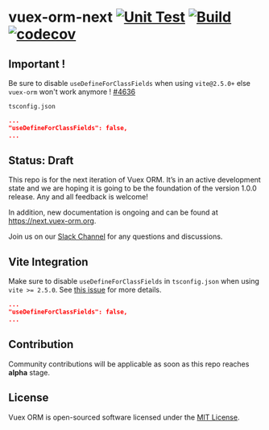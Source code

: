 # vuex-orm-next [![Unit Test](https://github.com/vuex-orm/vuex-orm-next/workflows/Unit%20Test/badge.svg)](https://github.com/vuex-orm/vuex-orm-next/actions) [![Build](https://github.com/vuex-orm/vuex-orm-next/workflows/Build/badge.svg)](https://github.com/vuex-orm/vuex-orm-next/actions) [![codecov](https://codecov.io/gh/vuex-orm/vuex-orm-next/branch/master/graph/badge.svg)](https://codecov.io/gh/vuex-orm/vuex-orm-next)

## Important !

Be sure to disable `useDefineForClassFields` when using `vite@2.5.0+` else `vuex-orm` won't work anymore ! [#4636](https://github.com/vitejs/vite/issues/4636)

`tsconfig.json`
```json
...
"useDefineForClassFields": false,
...
```

## Status: Draft

This repo is for the next iteration of Vuex ORM. It’s in an active development state and we are hoping it is going to be the foundation of the version 1.0.0 release. Any and all feedback is welcome!

In addition, new documentation is ongoing and can be found at https://next.vuex-orm.org.

Join us on our [Slack Channel](https://join.slack.com/t/vuex-orm/shared_invite/enQtNDQ0NjE3NTgyOTY2LTc1YTI2N2FjMGRlNGNmMzBkMGZlMmYxOTgzYzkzZDM2OTQ3OGExZDRkN2FmMGQ1MGJlOWM1NjU0MmRiN2VhYzQ) for any questions and discussions.

## Vite Integration

Make sure to disable `useDefineForClassFields` in `tsconfig.json` when using `vite >= 2.5.0`. See [this issue](https://github.com/vitejs/vite/issues/4636) for more details.

```json
...
"useDefineForClassFields": false,
...
```


## Contribution

Community contributions will be applicable as soon as this repo reaches **alpha** stage.

## License

Vuex ORM is open-sourced software licensed under the [MIT License](./LICENSE).
